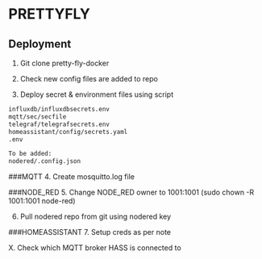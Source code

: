 # PRETTYFLY

## Deployment

1. Git clone pretty-fly-docker

2. Check new config files are added to repo

3. Deploy secret & environment files using script

```bash
influxdb/influxdbsecrets.env
mqtt/sec/secfile
telegraf/telegrafsecrets.env
homeassistant/config/secrets.yaml
.env

To be added:
nodered/.config.json
```
###MQTT
4. Create mosquitto.log file

###NODE_RED
5. Change NODE_RED owner to 1001:1001 (sudo chown -R 1001:1001 node-red)

6. Pull nodered repo from git using nodered key

###HOMEASSISTANT
7. Setup creds as per note


X. Check which MQTT broker HASS is connected to
